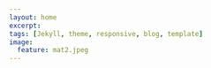 ```yaml
---
layout: home
excerpt:
tags: [Jekyll, theme, responsive, blog, template]
image:
  feature: mat2.jpeg
---
```

